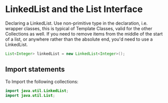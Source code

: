 # LinkedList and the List Interface

Declaring a LinkedList. Use non-primitive type in the declaration,
i.e. wrapper classes, this is typical of Template Classes, valid
for the other Collections as well. If you need to remove items from the
middle of the start of a list, or anywhere rather than the absolute end,
you'd need to use a LinkedList.

```java
List<Integer> linkedList = new LinkedList<Integer>();
```

## Import statements

To Import the following collections:

```java
import java.util.LinkedList;
import java.util.List;
```
